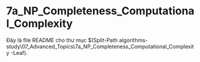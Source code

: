 # 7a_NP_Completeness_Computational_Complexity

Đây là file README cho thư mục $(Split-Path algorithms-study\07_Advanced_Topics\7a_NP_Completeness_Computational_Complexity -Leaf).
